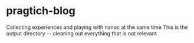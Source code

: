 pragtich-blog
=============

Collecting experiences and playing with nanoc at the same time
This is the output directory -- cleaning out everything that is not relevant
